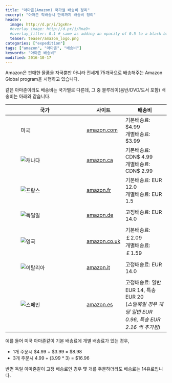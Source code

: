 ```yaml
---
title: "아마존(Amazon) 국가별 배송비 정리"
excerpt: "아마존 직배송시 한국까지 배송비 정리"
header:
  image: http://d.pr/i/1gxKn+
  #overlay_image: http://d.pr/i/Rna9+
  #overlay_filter: 0.1 # same as adding an opacity of 0.5 to a black background  
  teaser: teaser/amazon_logo.png
categories: ["expedition"]
tags: ["amazon", "아마존", "배송비"]
keywords: "아마존 배송비"
modified: 2016-10-17
---
```


Amazon은 판매한 물품을 자국뿐만 아니라 전세계 75개국으로 배송해주는 Amazon Global program을 시행하고 있습니다.

같은 아마존이라도 배송비는 국가별로 다른데, 그 중 블루레이(음반/DVD/도서 포함) 배송비는 아래와 같습니다.

|국가|사이트|배송비|
|---|---|---|
|<figure style="width: 150px" class="align-center"><img src="http://cfile25.uf.tistory.com/image/193FBC3C4F42633219128B" alt=""><figcaption>미국</figcaption></figure>|[amazon.com](http://amzn.to/2dmdhha)|기본배송료: $4.99<br/>개별배송료: $3.99|
|<figure style="width: 150px" class="align-center"><img src="http://cfile22.uf.tistory.com/image/182B70434F4264471E2CE1" alt="캐나다"></figure>|[amazon.ca](http://amzn.to/2e9hS9N)|기본배송료: CDN$ 4.99<br/>개별배송료: CDN$ 2.99|
|<figure style="width: 150px" class="align-center"><img src="http://cfile7.uf.tistory.com/image/201BF6434F426447312A4B" alt="프랑스"></figure>|[amazon.fr](http://amzn.to/2exIWSG)|기본배송료: EUR 12.0<br/>개별배송료: EUR 1.5|
|<figure style="width: 150px" class="align-center"><img src="http://cfile2.uf.tistory.com/image/142C67434F4264481CDBCB" alt="독일일"></figure>|[amazon.de](http://amzn.to/2dIlnS4)|고정배송료: EUR 14.0|
|<figure style="width: 150px" class="align-center"><img src="http://cfile5.uf.tistory.com/image/182787434F42644822806A" alt="영국"></figure>|[amazon.co.uk](http://amzn.to/2e0Q62r)|기본배송료: ￡2.09<br/>개별배송료: ￡1.59|
|<figure style="width: 150px" class="align-center"><img src="http://cfile7.uf.tistory.com/image/1923074D4F90A3331F7F4A" alt="이탈리아"></figure>|[amazon.it](http://amzn.to/2e9jmAz)|고정배송료: EUR 14.0|
|<figure style="width: 150px" class="align-center"><img src="http://cfile28.uf.tistory.com/image/16383E3B503C1CEB0560AA" alt="스페인"></figure>|[amazon.es](http://amzn.to/2eemXvK)|고정배송료: 일반 EUR 14, 특송 EUR 20<br/>(*스틸북일 경우 개당 일반 EUR 0.96, 특송 EUR 2.16 씩 추가됨*)|

예를 들어 미국 아마존같이 기본 배송료에 개별 배송료가 있는 경우,

* 1개 주문시 $4.99 + $3.99 = $8.98
* 3개 주문시 $4.99 + ($3.99 * 3) = $16.96

반면 독일 아마존같이 고정 배송료인 경우 몇 개를 주문하더라도 배송료는 14유로입니다.
